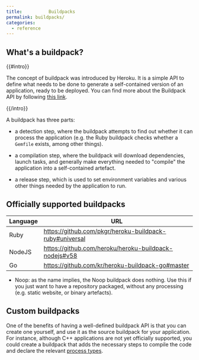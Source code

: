 ```yaml
---
title:          Buildpacks
permalink: buildpacks/
categories:
  - reference
---
```


## What's a buildpack?

{{#intro}}

The concept of buildpack was introduced by Heroku. It is a simple API to define what needs to be done to generate a self-contained version of an application, ready to be deployed. You can find more about the Buildpack API  by following [this link](https://devcenter.heroku.com/articles/buildpack-api).

{{/intro}}

A buildpack has three parts:

* a detection step, where the buildpack attempts to find out whether it can process the application (e.g. the Ruby buildpack checks whether a `Gemfile` exists, among other things).

* a compilation step, where the buildpack will download dependencies, launch tasks, and generally make everything needed to "compile" the application into a self-contained artefact.

* a release step, which is used to set environment variables and various other things needed by the application to run.

## Officially supported buildpacks

Language | URL
--- | --- 
Ruby | https://github.com/pkgr/heroku-buildpack-ruby#universal
NodeJS | https://github.com/heroku/heroku-buildpack-nodejs#v58
Go | https://github.com/kr/heroku-buildpack-go#master

* Noop: as the name implies, the Noop buildpack does nothing. Use this if you just want to have a repository packaged, without any processing (e.g. static website, or binary artefacts).

## Custom buildpacks

One of the benefits of having a well-defined buildpack API is that you can create one yourself, and use it as the source buildpack for your application. For instance, although C++ applications are not yet officially supported, you could create a buildpack that adds the necessary steps to compile the code and declare the relevant [process types][procfile].

[procfile]: ../procfile
